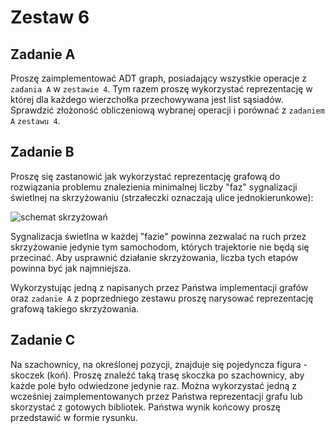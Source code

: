 # Zestaw 6

## Zadanie A

Proszę zaimplementować ADT graph, posiadający wszystkie operacje z `zadania A` w `zestawie 4`. Tym razem proszę wykorzystać reprezentację w której dla każdego wierzchołka przechowywana jest list sąsiadów. Sprawdzić złożoność obliczeniową wybranej operacji i porównać z `zadaniem A` `zestawu 4`.

## Zadanie B

Proszę się zastanowić jak wykorzystać reprezentację grafową do rozwiązania problemu znalezienia minimalnej liczby "faz" sygnalizacji świetlnej na skrzyżowaniu (strzałeczki oznaczają ulice jednokierunkowe):

![schemat skrzyżowań](https://user-images.githubusercontent.com/57668948/157849939-aead0c05-46c2-4447-97b6-57cad2cd195b.jpg)

Sygnalizacja świetlna w każdej "fazie" powinna zezwalać na ruch przez skrzyżowanie jedynie tym samochodom, których trajektorie nie będą się przecinać. Aby usprawnić działanie skrzyżowania, liczba tych etapów powinna być jak najmniejsza.

Wykorzystując jedną z napisanych przez Państwa implementacji grafów oraz `zadanie A` z poprzedniego zestawu proszę narysować reprezentację grafową takiego skrzyżowania.

## Zadanie C

Na szachownicy, na określonej pozycji, znajduje się pojedyncza figura - skoczek (koń). Proszę znaleźć taką trasę skoczka po szachownicy, aby każde pole było odwiedzone jedynie raz. Można wykorzystać jedną z wcześniej zaimplementowanych przez Państwa reprezentacji grafu lub skorzystać z gotowych bibliotek. Państwa wynik końcowy proszę przedstawić w formie rysunku.
